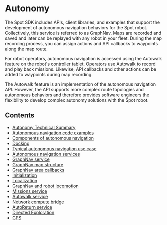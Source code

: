 <!--
Copyright (c) 2023 Boston Dynamics, Inc.  All rights reserved.

Downloading, reproducing, distributing or otherwise using the SDK Software
is subject to the terms and conditions of the Boston Dynamics Software
Development Kit License (20191101-BDSDK-SL).
-->

# Autonomy

The Spot SDK includes APIs, client libraries, and examples that support the development of autonomous navigation behaviors for the Spot robot. Collectively, this service is referred to as GraphNav. Maps are recorded and saved and later can be replayed with any robot in your fleet. During the map recording process, you can assign actions and API callbacks to waypoints along the map route.

For robot operators, autonomous navigation is accessed using the Autowalk feature on the robot's controller tablet. Operators use Autowalk to record and play back missions. Likewise, API callbacks and other actions can be added to waypoints during map recording.

The Autowalk feature is an implementation of the autonomous navigation API. However, the API supports more complex route topologies and autonomous behaviors and therefore provides software engineers the flexibility to develop complex autonomy solutions with the Spot robot.

## Contents

- [Autonomy Technical Summary](graphnav_tech_summary.md)
- [Autonomous navigation code examples](autonomous_navigation_code_examples.md)
- [Components of autonomous navigation](components_of_autonomous_navigation.md)
- [Docking](docking.md)
- [Typical autonomous navigation use case](typical_autonomous_navigation_use_case.md)
- [Autonomous navigation services](autonomous_navigation_services.md)
- [GraphNav service](graphnav_service.md)
- [GraphNav map structure](graphnav_map_structure.md)
- [GraphNav area callbacks](graphnav_area_callbacks.md)
- [Initialization](initialization.md)
- [Localization](localization.md)
- [GraphNav and robot locomotion](graphnav_and_robot_locomotion.md)
- [Missions service](missions_service.md)
- [Autowalk service](autowalk_service.md)
- [Network compute bridge](../network_compute_bridge.md)
- [AutoReturn service](auto_return.md)
- [Directed Exploration](directed_exploration.md)
- [GPS](gps.md)
